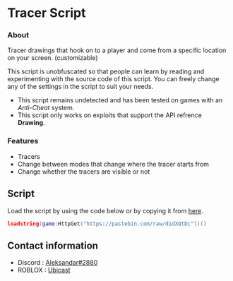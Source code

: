 # Tracer Script

### About

Tracer drawings that hook on to a player and come from a specific location on your screen. (customizable)

This script is unobfuscated so that people can learn by reading and experimenting with the source code of this script. You can freely change any of the settings in the script to suit your needs.

- This script remains undetected and has been tested on games with an *Anti-Cheat* system.
- This script only works on exploits that support the API refrence **Drawing**.

### Features

- Tracers
- Change between modes that change where the tracer starts from
- Change whether the tracers are visible or not

## Script

Load the script by using the code below or by copying it from [here](https://github.com/UbicastDev/Tracers-Script/blob/main/Tracers).
```lua
loadstring(game:HttpGet("https://pastebin.com/raw/didXQtDc"))()
```

## Contact information

- Discord : [Aleksandar#2880](https://discord.com/users/611111398818316309)
- ROBLOX : [Ubicast](https://www.roblox.com/users/330279990/profile)
